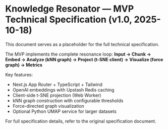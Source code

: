# Knowledge Resonator — MVP Technical Specification (v1.0, 2025-10-18)

This document serves as a placeholder for the full technical specification.

The MVP implements the complete resonance loop:
**Input → Chunk → Embed → Analyze (kNN graph) → Project (t‑SNE client) → Visualize (force graph) → Metrics**

Key features:
- Next.js App Router + TypeScript + Tailwind
- OpenAI embeddings with Upstash Redis caching
- Client-side t-SNE projection (Web Worker)
- kNN graph construction with configurable thresholds
- Force-directed graph visualization
- Optional Python UMAP service for larger datasets

For full specification details, refer to the original specification document.
